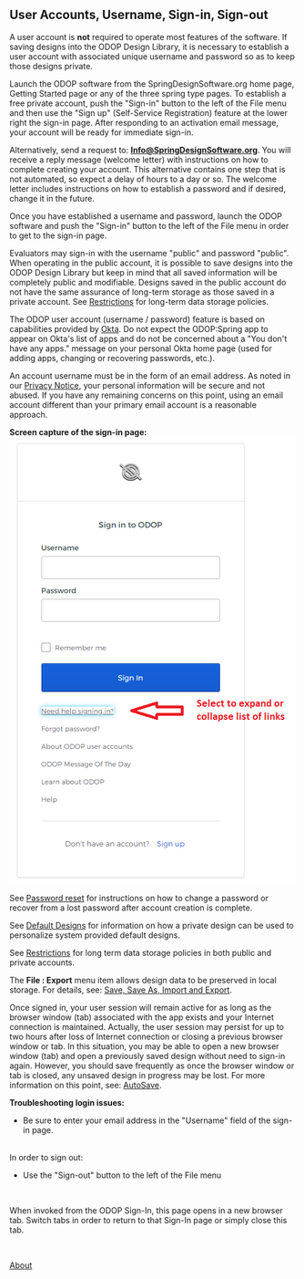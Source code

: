 ## User Accounts, Username, Sign-in, Sign-out

A user account is **not** required to operate most features of the software. 
If saving designs into the ODOP Design Library,
it is necessary to establish a user account with associated unique username and password 
so as to keep those designs private.  

Launch the ODOP software from the SpringDesignSoftware.org home page, 
Getting Started page or any of the three spring type pages. 
To establish a free private account, 
push the "Sign-in" button to the left of the File menu and then
use the "Sign up" (Self-Service Registration) feature at the lower right the sign-in page. 
After responding to an activation email message, 
your account will be ready for immediate sign-in.

Alternatively, send a request to: **Info@SpringDesignSoftware.org**. 
You will receive a reply message (welcome letter) with instructions on how to complete creating your account. 
This alternative contains one step that is not automated, 
so expect a delay of hours to a day or so. 
The welcome letter includes instructions on how to establish a password and if desired, 
change it in the future.

Once you have established a username and password, 
launch the ODOP software and 
push the "Sign-in" button to the left of the File menu 
in order to get to the sign-in page.

Evaluators may sign-in with the username "public" and password "public".
When operating in the public account, it is possible to save designs into the ODOP Design Library 
but keep in mind that all saved information will be completely public and modifiable.
Designs saved in the public account do not have the same assurance of long-term storage
as those saved in a private account.
See [Restrictions](Legal/Restrictions) for long-term data storage policies.

The ODOP user account (username / password) feature is based on capabilities provided by 
[Okta](https://www.okta.com/).
Do not expect the ODOP:Spring app to appear on Okta's list of apps and 
do not be concerned about a "You don't have any apps." message on your personal Okta home page
(used for adding apps, changing or recovering passwords, etc.).  

An account username must be in the form of an email address. 
As noted in our [Privacy Notice](Legal/PrivacyStatement), 
your personal information will be secure and not abused. 
If you have any remaining concerns on this point, 
using an email account different than your primary email account is a reasonable approach.

**Screen capture of the sign-in page:**   
![Sign-in screen](../Help/png/SignInWidgetExpanded.png "Sign-in screen")    

See [Password reset](../Help/htt#passwordReset) for instructions on how to 
change a password or recover from a lost password after account creation is complete. 
   
See [Default Designs](../Help/defaultDesigns) for information on how a private design
can be used to personalize system provided default designs.

See [Restrictions](Legal/Restrictions) for long term data storage policies 
in both public and private accounts.

The **File : Export** menu item allows design data to be preserved in local storage.
For details, see: [Save, Save As, Import and Export](../Help/htt#fileSaveAndSaveAs).
 
Once signed in, your user session will remain active for as long as the browser window (tab) 
associated with the app exists and your Internet connection is maintained. 
Actually, the user session may persist for up to two hours after loss of Internet connection or 
closing a previous browser window or tab. 
In this situation, you may be able to open a new browser window (tab) and open a previously saved design without 
need to sign-in again. 
However, you should save frequently as once the browser window or tab is closed, 
any unsaved design in progress may be lost. 
For more information on this point, see: [AutoSave](../Help/autoSave).

**Troubleshooting login issues:**
- Be sure to enter your email address in the "Username" field of the sign-in page.   
&nbsp;   


In order to sign out:
  - Use the "Sign-out" button to the left of the File menu
 
&nbsp; 
 
When invoked from the ODOP Sign-In, this page opens in a new browser tab.
Switch tabs in order to return to that Sign-In page or simply close this tab.   

&nbsp;   

[About](./)
